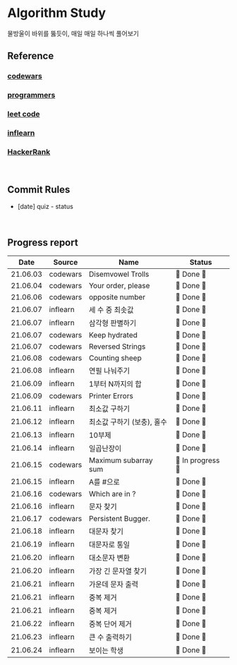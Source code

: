 # Algorithm Study

물방울이 바위를 뚫듯이, 매일 매일 하나씩 풀어보기

## Reference

### [codewars](https://www.codewars.com/dashboard)

### [programmers](https://programmers.co.kr/)

### [leet code](https://leetcode.com/)

### [inflearn](https://www.inflearn.com/)

### [HackerRank](https://www.hackerrank.com/dashboard)

</br>

## Commit Rules

- [date] quiz - status

</br>

## Progress report

|   Date   | Source   | Name                       | Status            |
| :------: | -------- | -------------------------- | ----------------- |
| 21.06.03 | codewars | Disemvowel Trolls          | 🎉 Done 🎉        |
| 21.06.04 | codewars | Your order, please         | 🎉 Done 🎉        |
| 21.06.06 | codewars | opposite number            | 🎉 Done 🎉        |
| 21.06.07 | inflearn | 세 수 중 최솟값            | 🎉 Done 🎉        |
| 21.06.07 | inflearn | 삼각형 판별하기            | 🎉 Done 🎉        |
| 21.06.07 | codewars | Keep hydrated              | 🎉 Done 🎉        |
| 21.06.07 | codewars | Reversed Strings           | 🎉 Done 🎉        |
| 21.06.08 | codewars | Counting sheep             | 🎉 Done 🎉        |
| 21.06.08 | inflearn | 연필 나눠주기              | 🎉 Done 🎉        |
| 21.06.09 | inflearn | 1부터 N까지의 합           | 🎉 Done 🎉        |
| 21.06.09 | codewars | Printer Errors             | 🎉 Done 🎉        |
| 21.06.11 | inflearn | 최소값 구하기              | 🎉 Done 🎉        |
| 21.06.12 | inflearn | 최소값 구하기 (보충), 홀수 | 🎉 Done 🎉        |
| 21.06.13 | inflearn | 10부제                     | 🎉 Done 🎉        |
| 21.06.14 | inflearn | 일곱난장이                 | 🎉 Done 🎉        |
| 21.06.15 | codewars | Maximum subarray sum       | 👻 In progress 👻 |
| 21.06.15 | inflearn | A를 #으로                  | 🎉 Done 🎉        |
| 21.06.16 | codewars | Which are in ?             | 🎉 Done 🎉        |
| 21.06.16 | inflearn | 문자 찾기                  | 🎉 Done 🎉        |
| 21.06.17 | codewars | Persistent Bugger.         | 🎉 Done 🎉        |
| 21.06.18 | inflearn | 대문자 찾기                | 🎉 Done 🎉        |
| 21.06.19 | inflearn | 대문자로 통일              | 🎉 Done 🎉        |
| 21.06.20 | inflearn | 대소문자 변환              | 🎉 Done 🎉        |
| 21.06.20 | inflearn | 가장 긴 문자열 찾기        | 🎉 Done 🎉        |
| 21.06.21 | inflearn | 가운데 문자 출력           | 🎉 Done 🎉        |
| 21.06.21 | inflearn | 중복 제거                  | 🎉 Done 🎉        |
| 21.06.21 | inflearn | 중복 제거                  | 🎉 Done 🎉        |
| 21.06.22 | inflearn | 중복 단어 제거             | 🎉 Done 🎉        |
| 21.06.23 | inflearn | 큰 수 출력하기             | 🎉 Done 🎉        |
| 21.06.24 | inflearn | 보이는 학생                | 🎉 Done 🎉        |
